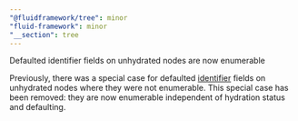 ```yaml
---
"@fluidframework/tree": minor
"fluid-framework": minor
"__section": tree
---
```

Defaulted identifier fields on unhydrated nodes are now enumerable

Previously, there was a special case for defaulted [identifier](https://fluidframework.com/docs/api/fluid-framework/schemafactory-class#identifier-property) fields on unhydrated nodes where they were not enumerable.
This special case has been removed: they are now enumerable independent of hydration status and defaulting.
